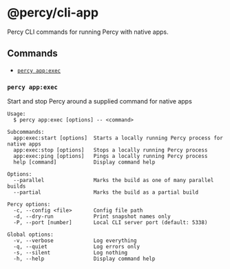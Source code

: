 # @percy/cli-app

Percy CLI commands for running Percy with native apps.

## Commands
<!-- commands -->
* [`percy app:exec`](#percy-appexec)

### `percy app:exec`

Start and stop Percy around a supplied command for native apps

```
Usage:
  $ percy app:exec [options] -- <command>

Subcommands:
  app:exec:start [options]  Starts a locally running Percy process for native apps
  app:exec:stop [options]   Stops a locally running Percy process
  app:exec:ping [options]   Pings a locally running Percy process
  help [command]            Display command help

Options:
  --parallel                Marks the build as one of many parallel builds
  --partial                 Marks the build as a partial build

Percy options:
  -c, --config <file>       Config file path
  -d, --dry-run             Print snapshot names only
  -P, --port [number]       Local CLI server port (default: 5338)

Global options:
  -v, --verbose             Log everything
  -q, --quiet               Log errors only
  -s, --silent              Log nothing
  -h, --help                Display command help
```
<!-- commandsstop -->
